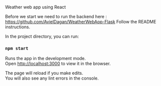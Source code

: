 Weather web app using React

Before we start we need to run the backend here : https://github.com/AvielDagan/WeatherWebApp-Flask
Follow the README instructions.

In the project directory, you can run:

### `npm start`

Runs the app in the development mode.<br />
Open [http://localhost:3000](http://localhost:3000) to view it in the browser.

The page will reload if you make edits.<br />
You will also see any lint errors in the console.


